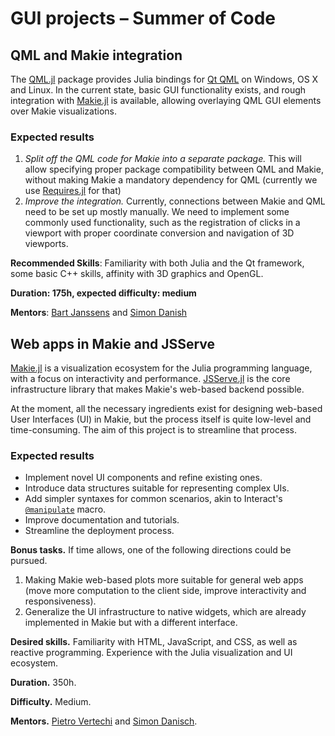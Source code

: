 #  GUI projects – Summer of Code

## QML and Makie integration

The [QML.jl](https://github.com/barche/QML.jl) package provides Julia bindings for [Qt QML](https://doc.qt.io/qt-5/qtqml-index.html) on Windows, OS X and Linux. In the current state, basic GUI functionality exists, and rough integration with [Makie.jl](https://github.com/JuliaPlots/Makie.jl) is available, allowing overlaying QML GUI elements over Makie visualizations.

### Expected results

1. *Split off the QML code for Makie into a separate package.* This will allow specifying proper package compatibility between QML and Makie, without making Makie a mandatory dependency for QML (currently we use [Requires.jl](https://github.com/JuliaPackaging/Requires.jl) for that)
2. *Improve the integration.* Currently, connections between Makie and QML need to be set up mostly manually. We need to implement some commonly used functionality, such as the registration of clicks in a viewport with proper coordinate conversion and navigation of 3D viewports.

**Recommended Skills**: Familiarity with both Julia and the Qt framework, some basic C++ skills, affinity with 3D graphics and OpenGL.

**Duration: 175h, expected difficulty: medium**

**Mentors**: [Bart Janssens](https://github.com/barche) and [Simon Danish](https://github.com/SimonDanisch)

## Web apps in Makie and JSServe

[Makie.jl](https://github.com/JuliaPlots/Makie.jl) is a visualization ecosystem for the Julia programming language, with a focus on interactivity and performance.
[JSServe.jl](https://github.com/SimonDanisch/JSServe.jl) is the core infrastructure library that makes Makie's web-based backend possible.

At the moment, all the necessary ingredients exist for designing web-based User Interfaces (UI) in Makie, but the process itself is quite low-level and time-consuming. The aim of this project is to streamline that process.

### Expected results

- Implement novel UI components and refine existing ones.
- Introduce data structures suitable for representing complex UIs.
- Add simpler syntaxes for common scenarios, akin to Interact's [`@manipulate`](https://github.com/JuliaGizmos/Interact.jl#manipulate) macro.
- Improve documentation and tutorials.
- Streamline the deployment process.

**Bonus tasks.** If time allows, one of the following directions could be pursued.
1. Making Makie web-based plots more suitable for general web apps (move more computation to the client side, improve interactivity and responsiveness).
2. Generalize the UI infrastructure to native widgets, which are already implemented in Makie but with a different interface.

**Desired skills.** Familiarity with HTML, JavaScript, and CSS, as well as reactive programming. Experience with the Julia visualization and UI ecosystem.

**Duration.** 350h.

**Difficulty.** Medium.

**Mentors.** [Pietro Vertechi](https://github.com/piever) and [Simon Danisch](https://github.com/SimonDanisch).